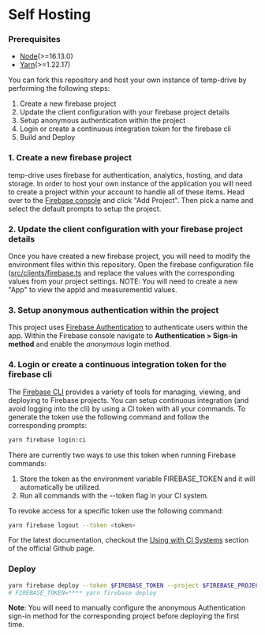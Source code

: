 # Self Hosting

### Prerequisites

- [Node](https://nodejs.org/en/)(>=16.13.0)
- [Yarn](https://classic.yarnpkg.com/lang/en/)(>=1.22.17)

You can fork this repository and host your own instance of temp-drive by performing the following steps:

1. Create a new firebase project
2. Update the client configuration with your firebase project details
3. Setup anonymous authentication within the project
4. Login or create a continuous integration token for the firebase cli
5. Build and Deploy

### 1. Create a new firebase project

temp-drive uses firebase for authentication, analytics, hosting, and data storage. In order to host your own instance of the application you will need to create a project within your account to handle all of these items. Head over to the [Firebase console](https://console.firebase.google.com/) and click "Add Project". Then pick a name and select the default prompts to setup the project.

### 2. Update the client configuration with your firebase project details

Once you have created a new firebase project, you will need to modify the environment files within this repository. Open the firebase configuration file ([src/clients/firebase.ts](src/clients/firebase.ts) and replace the values with the corresponding values from your project settings.
NOTE: You will need to create a new "App" to view the appId and measurementId values.

### 3. Setup anonymous authentication within the project

This project uses [Firebase Authentication](https://firebase.google.com/docs/auth) to authenticate users within the app. Within the Firebase console navigate to **Authentication > Sign-in method** and enable the _anonymous_ login method.

### 4. Login or create a continuous integration token for the firebase cli

The [Firebase CLI](https://firebase.google.com/docs/cli) provides a variety of tools for managing, viewing, and deploying to Firebase projects. You can setup continuous integration (and avoid logging into the cli) by using a CI token with all your commands. To generate the token use the following command and follow the corresponding prompts:

```bash
yarn firebase login:ci
```

There are currently two ways to use this token when running Firebase commands:

1. Store the token as the environment variable FIREBASE_TOKEN and it will automatically be utilized.
2. Run all commands with the --token <token> flag in your CI system.

To revoke access for a specific token use the following command:

```bash
yarn firebase logout --token <token>
```

For the latest documentation, checkout the [Using with CI Systems](https://github.com/firebase/firebase-tools#using-with-ci-systems) section of the official Github page.

### Deploy

```bash
yarn firebase deploy --token $FIREBASE_TOKEN --project $FIREBASE_PROJECT_ID
# FIREBASE_TOKEN=**** yarn firebase deploy
```

**Note**: You will need to manually configure the anonymous Authentication sign-in method for the corresponding project before deploying the first time.
